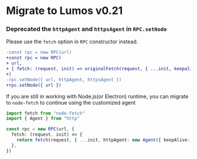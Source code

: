 # Migrate to Lumos v0.21

### Deprecated the `httpAgent` and `httpsAgent` in `RPC.setNode`

Please use the `fetch` option in `RPC` constructor instead.

```diff
-const rpc = new RPC(url)
+const rpc = new RPC(
+ url,
+ { fetch: (request, init) => originalFetch(request, { ...init, keepalive: true }) },
+)
-rpc.setNode({ url, httpAgent, httpsAgent })
+rpc.setNode({ url })
```

If you are still in working with Node.js(or Electron) runtime, you can migrate to `node-fetch` to continue using the customized agent

```ts
import fetch from "node-fetch"
import { Agent } from "http"

const rpc = new RPC(url, {
  fetch: (request, init) => {
    return fetch(request, { ...init, httpAgent: new Agent({ keepAlive: true }) })
  },
})
```
